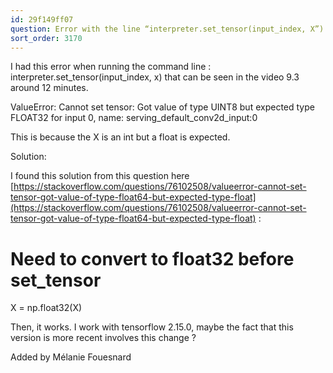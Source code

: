 ```yaml
---
id: 29f149ff07
question: Error with the line “interpreter.set_tensor(input_index, X”)
sort_order: 3170
---
```


I had this error when running the command line : interpreter.set_tensor(input_index, x) that can be seen in the video 9.3 around 12 minutes.

ValueError: Cannot set tensor: Got value of type UINT8 but expected type FLOAT32 for input 0, name: serving_default_conv2d_input:0

This is because the X is an int but a float is expected.

Solution:

I found this solution from this question here [https://stackoverflow.com/questions/76102508/valueerror-cannot-set-tensor-got-value-of-type-float64-but-expected-type-float](https://stackoverflow.com/questions/76102508/valueerror-cannot-set-tensor-got-value-of-type-float64-but-expected-type-float) :

# Need to convert to float32 before set_tensor

X = np.float32(X)

Then, it works. I work with tensorflow 2.15.0, maybe the fact that this version is more recent involves this change ?

Added by Mélanie Fouesnard

